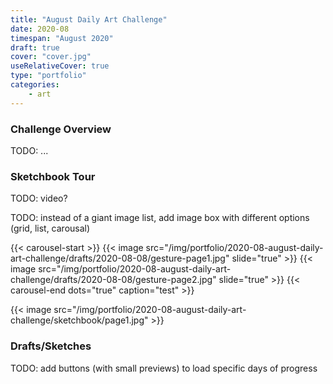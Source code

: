 ```yaml
---
title: "August Daily Art Challenge"
date: 2020-08
timespan: "August 2020"
draft: true
cover: "cover.jpg"
useRelativeCover: true
type: "portfolio"
categories:
    - art
---
```


### Challenge Overview

TODO: ...

### Sketchbook Tour

TODO: video?

TODO: instead of a giant image list, add image box with different options (grid, list, carousal)

{{< carousel-start >}}
{{< image src="/img/portfolio/2020-08-august-daily-art-challenge/drafts/2020-08-08/gesture-page1.jpg" slide="true" >}}
{{< image src="/img/portfolio/2020-08-august-daily-art-challenge/drafts/2020-08-08/gesture-page2.jpg" slide="true" >}}
{{< carousel-end dots="true" caption="test" >}}

{{< image src="/img/portfolio/2020-08-august-daily-art-challenge/sketchbook/page1.jpg" >}}

### Drafts/Sketches

TODO: add buttons (with small previews) to load specific days of progress